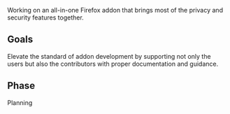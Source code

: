 
Working on an all-in-one Firefox addon that brings most of the privacy and security features together.

## Goals

Elevate the standard of addon development by supporting not only the users but also the contributors with proper documentation and guidance.

## Phase

Planning
